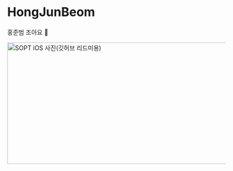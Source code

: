 # HongJunBeom
홍준범 조아요 🍎

<img width="1564" height="280" alt="SOPT iOS 사진(깃허브 리드미용)" src="https://github.com/user-attachments/assets/740dcdc9-41df-42a0-8649-e6be98a54d94" />
